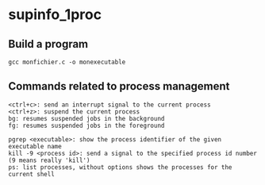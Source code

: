 # supinfo_1proc

## Build a program

```
gcc monfichier.c -o monexecutable
```


## Commands related to process management


```
<ctrl+c>: send an interrupt signal to the current process
<ctrl+z>: suspend the current process
bg: resumes suspended jobs in the background
fg: resumes suspended jobs in the foreground

pgrep <executable>: show the process identifier of the given executable name
kill -9 <process id>: send a signal to the specified process id number (9 means really 'kill')
ps: list processes, without options shows the processes for the current shell
```

